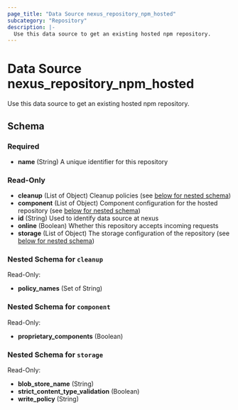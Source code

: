 ```yaml
---
page_title: "Data Source nexus_repository_npm_hosted"
subcategory: "Repository"
description: |-
  Use this data source to get an existing hosted npm repository.
---
```

# Data Source nexus_repository_npm_hosted
Use this data source to get an existing hosted npm repository.

<!-- schema generated by tfplugindocs -->
## Schema

### Required

- **name** (String) A unique identifier for this repository

### Read-Only

- **cleanup** (List of Object) Cleanup policies (see [below for nested schema](#nestedatt--cleanup))
- **component** (List of Object) Component configuration for the hosted repository (see [below for nested schema](#nestedatt--component))
- **id** (String) Used to identify data source at nexus
- **online** (Boolean) Whether this repository accepts incoming requests
- **storage** (List of Object) The storage configuration of the repository (see [below for nested schema](#nestedatt--storage))

<a id="nestedatt--cleanup"></a>
### Nested Schema for `cleanup`

Read-Only:

- **policy_names** (Set of String)


<a id="nestedatt--component"></a>
### Nested Schema for `component`

Read-Only:

- **proprietary_components** (Boolean)


<a id="nestedatt--storage"></a>
### Nested Schema for `storage`

Read-Only:

- **blob_store_name** (String)
- **strict_content_type_validation** (Boolean)
- **write_policy** (String)


